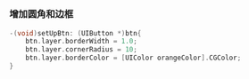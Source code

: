 # 


### 增加圆角和边框
```objectivec
-(void)setUpBtn: (UIButton *)btn{
    btn.layer.borderWidth = 1.0;
    btn.layer.cornerRadius = 10;
    btn.layer.borderColor = [UIColor orangeColor].CGColor;
}
```